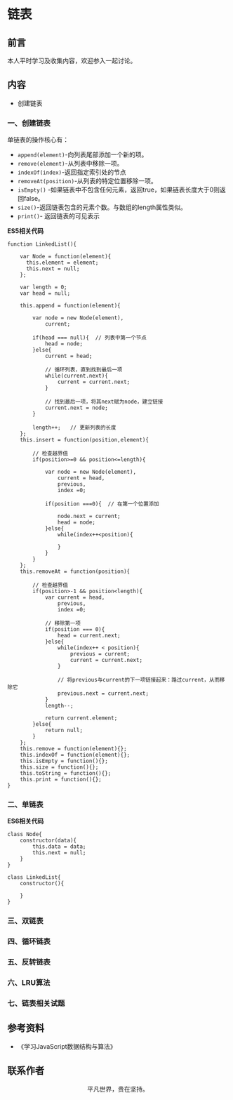 # 链表

## 前言

本人平时学习及收集内容，欢迎参入一起讨论。

## 内容

- 创建链表

### 一、创建链表

单链表的操作核心有：

- `append(element)`-向列表尾部添加一个新的项。
- `remove(element)`-从列表中移除一项。
- `indexOf(index)`-返回指定索引处的节点
- `removeAt(position)`-从列表的特定位置移除一项。
- `isEmpty()` -如果链表中不包含任何元素，返回true，如果链表长度大于0则返回false。
- `size()`-返回链表包含的元素个数。与数组的length属性类似。
- `print()`- 返回链表的可见表示

**ES5相关代码**

```
function LinkedList(){

    var Node = function(element){
      this.element = element;
      this.next = null;  
    };

    var length = 0;
    var head = null;

    this.append = function(element){
        
        var node = new Node(element),
            current;

        if(head === null){  // 列表中第一个节点
            head = node;
        }else{
            current = head;

            // 循环列表，直到找到最后一项
            while(current.next){
                current = current.next;
            }

            // 找到最后一项，将其next赋为node，建立链接
            current.next = node;
        }

        length++;   // 更新列表的长度
    };
    this.insert = function(position,element){
        
        // 检查越界值
        if(position>=0 && position<=length){

            var node = new Node(element),
                current = head,
                previous,
                index =0;
            
            if(position ===0){  // 在第一个位置添加

                node.next = current;
                head = node;
            }else{
                while(index++<position){

                }
            }
        }
    };
    this.removeAt = function(position){

        // 检查越界值
        if(position>-1 && position<length){
            var current = head,
                previous,
                index =0;

            // 移除第一项
            if(position === 0){
                head = current.next;
            }else{
                while(index++ < position){
                    previous = current;
                    current = current.next;
                }

                // 将previous与current的下一项链接起来：路过current，从而移除它
                previous.next = current.next;
            }
            length--;

            return current.element;
        }else{
            return null;
        }
    };
    this.remove = function(element){};
    this.indexOf = function(element){};
    this.isEmpty = function(){};
    this.size = function(){};
    this.toString = function(){};
    this.print = function(){};
}
```

### 二、单链表

**ES6相关代码**

```
class Node{
    constructor(data){
        this.data = data;
        this.next = null;
    }
}

class LinkedList{
    constructor(){

    }
}
```

### 三、双链表

### 四、循环链表

### 五、反转链表

### 六、LRU算法

### 七、链表相关试题

## 参考资料

- 《学习JavaScript数据结构与算法》

## 联系作者

<div align="center">
    <p>
        平凡世界，贵在坚持。
    </p>
    <img :src="$withBase('/about/contact.png')" />
</div>